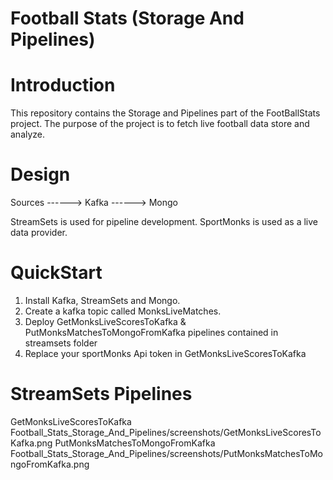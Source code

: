 # Football Stats (Storage And Pipelines)

# Introduction 
This repository contains the Storage and Pipelines part of the FootBallStats project.
The purpose of the project is to fetch live football data store and analyze.


# Design 

Sources ------> Kafka ------> Mongo 
                                  
StreamSets is used for pipeline development.
SportMonks is used as a live data provider.


# QuickStart 
1.  Install Kafka, StreamSets and Mongo.
2.  Create a kafka topic called  MonksLiveMatches.
3.  Deploy  GetMonksLiveScoresToKafka & PutMonksMatchesToMongoFromKafka pipelines contained in streamsets folder 
4.  Replace your sportMonks Api token in GetMonksLiveScoresToKafka


# StreamSets Pipelines 
GetMonksLiveScoresToKafka
Football_Stats_Storage_And_Pipelines/screenshots/GetMonksLiveScoresToKafka.png
PutMonksMatchesToMongoFromKafka
Football_Stats_Storage_And_Pipelines/screenshots/PutMonksMatchesToMongoFromKafka.png










